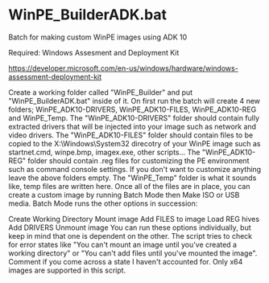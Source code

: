 # WinPE_BuilderADK.bat
Batch for making custom WinPE images using ADK 10

Required: Windows Assesment and Deployment Kit

https://developer.microsoft.com/en-us/windows/hardware/windows-assessment-deployment-kit

Create a working folder called "WinPE_Builder" and put "WinPE_BuilderADK.bat" inside of it.
On first run the batch will create 4 new folders; WinPE_ADK10-DRIVERS, WinPE_ADK10-FILES, WinPE_ADK10-REG and WinPE_Temp.
The "WinPE_ADK10-DRIVERS" folder should contain fully extracted drivers that will be injected into your image such as network and video drivers.
The "WinPE_ADK10-FILES" folder should contain files to be copied to the X:\Windows\System32 direcotry of your WinPE image such as startnet.cmd, winpe.bmp, imagex.exe, other scripts...
The "WinPE_ADK10-REG" folder should contain .reg files for customizing the PE environment such as command console settings.
If you don't want to customize anything leave the above folders empty.
The "WinPE_Temp" folder is what it sounds like, temp files are written here.
Once all of the files are in place, you can create a custom image by running Batch Mode then Make ISO or USB media. Batch Mode runs the other options in succession:

Create Working Directory
Mount image
Add FILES to image
Load REG hives
Add DRIVERS
Unmount image
You can run these options individually, but keep in mind that one is dependent on the other. The script tries to check for error states like "You can't mount an image until you've created a working directory" or "You can't add files until you've mounted the image". Comment if you come across a state I haven't accounted for. Only x64 images are supported in this script.
